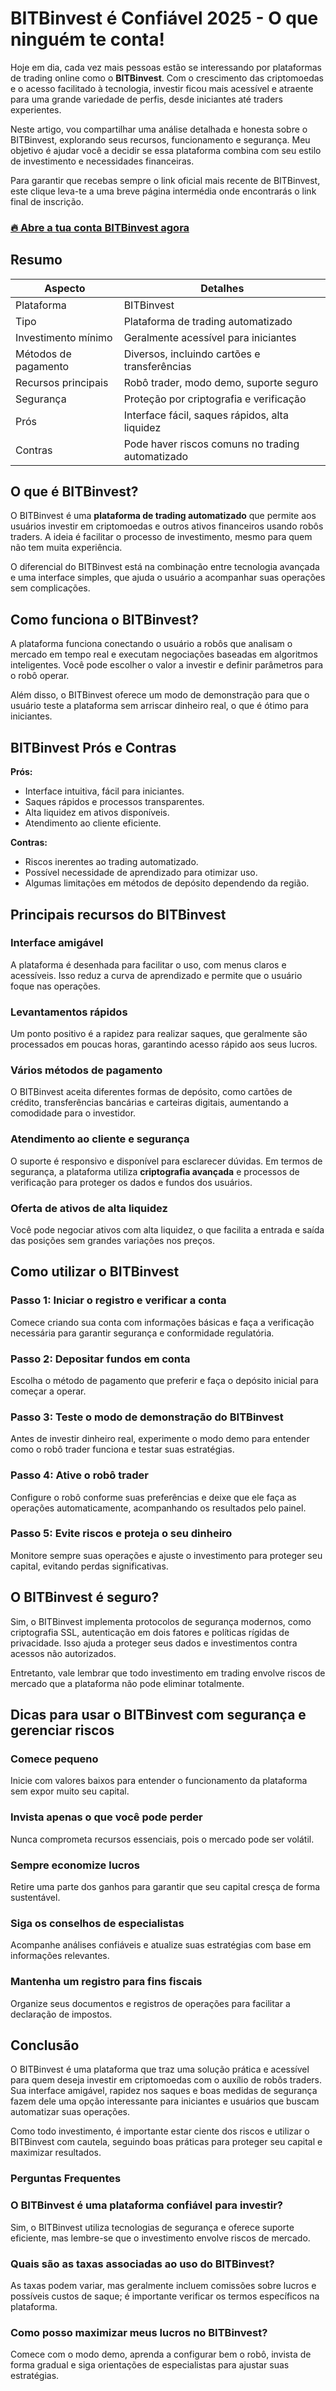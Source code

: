 # BITBinvest é Confiável 2025 - O que ninguém te conta!
 

Hoje em dia, cada vez mais pessoas estão se interessando por plataformas de trading online como o **BITBinvest**. Com o crescimento das criptomoedas e o acesso facilitado à tecnologia, investir ficou mais acessível e atraente para uma grande variedade de perfis, desde iniciantes até traders experientes.

Neste artigo, vou compartilhar uma análise detalhada e honesta sobre o BITBinvest, explorando seus recursos, funcionamento e segurança. Meu objetivo é ajudar você a decidir se essa plataforma combina com seu estilo de investimento e necessidades financeiras.

Para garantir que recebas sempre o link oficial mais recente de BITBinvest, este clique leva-te a uma breve página intermédia onde encontrarás o link final de inscrição.

### [🔥 Abre a tua conta BITBinvest agora](https://github.com/ToddLevy5497/aider/blob/main/441pt.md)
## Resumo

| Aspecto                  | Detalhes                                      |
|-------------------------|----------------------------------------------|
| Plataforma              | BITBinvest                                   |
| Tipo                    | Plataforma de trading automatizado           |
| Investimento mínimo      | Geralmente acessível para iniciantes          |
| Métodos de pagamento    | Diversos, incluindo cartões e transferências |
| Recursos principais     | Robô trader, modo demo, suporte seguro        |
| Segurança               | Proteção por criptografia e verificação       |
| Prós                    | Interface fácil, saques rápidos, alta liquidez|
| Contras                 | Pode haver riscos comuns no trading automatizado|

## O que é BITBinvest?

O BITBinvest é uma **plataforma de trading automatizado** que permite aos usuários investir em criptomoedas e outros ativos financeiros usando robôs traders. A ideia é facilitar o processo de investimento, mesmo para quem não tem muita experiência.

O diferencial do BITBinvest está na combinação entre tecnologia avançada e uma interface simples, que ajuda o usuário a acompanhar suas operações sem complicações.

## Como funciona o BITBinvest?

A plataforma funciona conectando o usuário a robôs que analisam o mercado em tempo real e executam negociações baseadas em algoritmos inteligentes. Você pode escolher o valor a investir e definir parâmetros para o robô operar.

Além disso, o BITBinvest oferece um modo de demonstração para que o usuário teste a plataforma sem arriscar dinheiro real, o que é ótimo para iniciantes.

## BITBinvest Prós e Contras

**Prós:**

- Interface intuitiva, fácil para iniciantes.
- Saques rápidos e processos transparentes.
- Alta liquidez em ativos disponíveis.
- Atendimento ao cliente eficiente.

**Contras:**

- Riscos inerentes ao trading automatizado.
- Possível necessidade de aprendizado para otimizar uso.
- Algumas limitações em métodos de depósito dependendo da região.

## Principais recursos do BITBinvest

### Interface amigável

A plataforma é desenhada para facilitar o uso, com menus claros e acessíveis. Isso reduz a curva de aprendizado e permite que o usuário foque nas operações.

### Levantamentos rápidos

Um ponto positivo é a rapidez para realizar saques, que geralmente são processados em poucas horas, garantindo acesso rápido aos seus lucros.

### Vários métodos de pagamento

O BITBinvest aceita diferentes formas de depósito, como cartões de crédito, transferências bancárias e carteiras digitais, aumentando a comodidade para o investidor.

### Atendimento ao cliente e segurança

O suporte é responsivo e disponível para esclarecer dúvidas. Em termos de segurança, a plataforma utiliza **criptografia avançada** e processos de verificação para proteger os dados e fundos dos usuários.

### Oferta de ativos de alta liquidez

Você pode negociar ativos com alta liquidez, o que facilita a entrada e saída das posições sem grandes variações nos preços.

## Como utilizar o BITBinvest

### Passo 1: Iniciar o registro e verificar a conta

Comece criando sua conta com informações básicas e faça a verificação necessária para garantir segurança e conformidade regulatória.

### Passo 2: Depositar fundos em conta

Escolha o método de pagamento que preferir e faça o depósito inicial para começar a operar.

### Passo 3: Teste o modo de demonstração do BITBinvest

Antes de investir dinheiro real, experimente o modo demo para entender como o robô trader funciona e testar suas estratégias.

### Passo 4: Ative o robô trader

Configure o robô conforme suas preferências e deixe que ele faça as operações automaticamente, acompanhando os resultados pelo painel.

### Passo 5: Evite riscos e proteja o seu dinheiro

Monitore sempre suas operações e ajuste o investimento para proteger seu capital, evitando perdas significativas.

## O BITBinvest é seguro?

Sim, o BITBinvest implementa protocolos de segurança modernos, como criptografia SSL, autenticação em dois fatores e políticas rígidas de privacidade. Isso ajuda a proteger seus dados e investimentos contra acessos não autorizados.

Entretanto, vale lembrar que todo investimento em trading envolve riscos de mercado que a plataforma não pode eliminar totalmente.

## Dicas para usar o BITBinvest com segurança e gerenciar riscos

### Comece pequeno

Inicie com valores baixos para entender o funcionamento da plataforma sem expor muito seu capital.

### Invista apenas o que você pode perder

Nunca comprometa recursos essenciais, pois o mercado pode ser volátil.

### Sempre economize lucros

Retire uma parte dos ganhos para garantir que seu capital cresça de forma sustentável.

### Siga os conselhos de especialistas

Acompanhe análises confiáveis e atualize suas estratégias com base em informações relevantes.

### Mantenha um registro para fins fiscais

Organize seus documentos e registros de operações para facilitar a declaração de impostos.

## Conclusão

O BITBinvest é uma plataforma que traz uma solução prática e acessível para quem deseja investir em criptomoedas com o auxílio de robôs traders. Sua interface amigável, rapidez nos saques e boas medidas de segurança fazem dele uma opção interessante para iniciantes e usuários que buscam automatizar suas operações.

Como todo investimento, é importante estar ciente dos riscos e utilizar o BITBinvest com cautela, seguindo boas práticas para proteger seu capital e maximizar resultados.

### Perguntas Frequentes

### O BITBinvest é uma plataforma confiável para investir?

Sim, o BITBinvest utiliza tecnologias de segurança e oferece suporte eficiente, mas lembre-se que o investimento envolve riscos de mercado.

### Quais são as taxas associadas ao uso do BITBinvest?

As taxas podem variar, mas geralmente incluem comissões sobre lucros e possíveis custos de saque; é importante verificar os termos específicos na plataforma.

### Como posso maximizar meus lucros no BITBinvest?

Comece com o modo demo, aprenda a configurar bem o robô, invista de forma gradual e siga orientações de especialistas para ajustar suas estratégias.